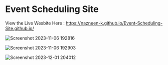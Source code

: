 # Event Scheduling Site

View the Live Wesbite Here : https://nazneen-k.github.io/Event-Scheduling-Site.github.io/

![Screenshot 2023-11-06 192816](https://github.com/nazneen-k/Event-Scheduling-Site/assets/117660793/377cb56e-0211-4580-b784-b195797272a4)

![Screenshot 2023-11-06 192903](https://github.com/nazneen-k/Event-Scheduling-Site/assets/117660793/a0589196-0a40-45ea-946c-36663e371c4e)

![Screenshot 2023-12-01 204012](https://github.com/nazneen-k/Event-Scheduling-Site/assets/117660793/c0c9a6a4-6551-4507-ae5f-908089003f78)
